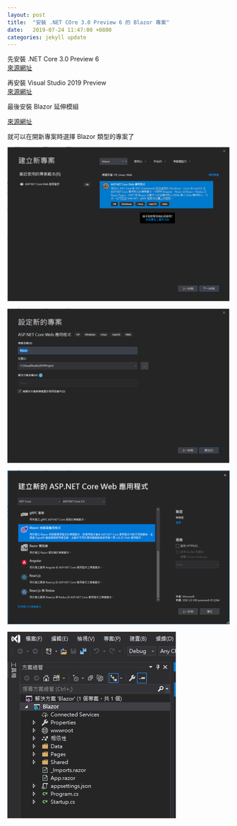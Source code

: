 ```yaml
---
layout: post
title:  "安裝 .NET COre 3.0 Preview 6 的 Blazor 專案"
date:   2019-07-24 11:47:00 +0800
categories: jekyll update
---
```


先安裝 .NET Core 3.0 Preview 6  
[來源網址](https://dotnet.microsoft.com/download/dotnet-core/3.0)  

再安裝 Visual Studio 2019 Preview  
[來源網址](https://visualstudio.microsoft.com/zh-hant/vs/preview/?rr=https%3A%2F%2Fwww.cnblogs.com%2F)  

最後安裝 Blazor 延伸模組  
  
[來源網址](https://marketplace.visualstudio.com/items?itemName=aspnet.blazor)  

就可以在開新專案時選擇 Blazor 類型的專案了  

![Alt text](/image/github.io/Blazor00.PNG) 
 
![Alt text](/image/github.io/Blazor01.PNG)  

![Alt text](/image/github.io/Blazor02.PNG)  

![Alt text](/image/github.io/Blazor03.PNG)  
